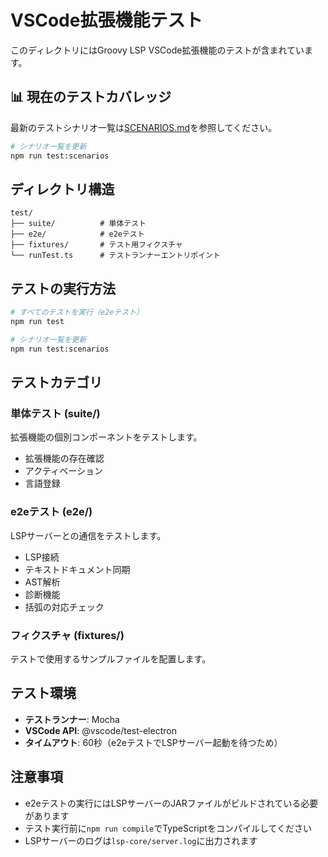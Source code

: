 # VSCode拡張機能テスト

このディレクトリにはGroovy LSP VSCode拡張機能のテストが含まれています。

## 📊 現在のテストカバレッジ

最新のテストシナリオ一覧は[SCENARIOS.md](./SCENARIOS.md)を参照してください。

```bash
# シナリオ一覧を更新
npm run test:scenarios
```

## ディレクトリ構造

```
test/
├── suite/          # 単体テスト
├── e2e/            # e2eテスト
├── fixtures/       # テスト用フィクスチャ
└── runTest.ts      # テストランナーエントリポイント
```

## テストの実行方法

```bash
# すべてのテストを実行（e2eテスト）
npm run test

# シナリオ一覧を更新
npm run test:scenarios
```

## テストカテゴリ

### 単体テスト (suite/)
拡張機能の個別コンポーネントをテストします。
- 拡張機能の存在確認
- アクティベーション
- 言語登録

### e2eテスト (e2e/)
LSPサーバーとの通信をテストします。
- LSP接続
- テキストドキュメント同期
- AST解析
- 診断機能
- 括弧の対応チェック

### フィクスチャ (fixtures/)
テストで使用するサンプルファイルを配置します。

## テスト環境

- **テストランナー**: Mocha
- **VSCode API**: @vscode/test-electron
- **タイムアウト**: 60秒（e2eテストでLSPサーバー起動を待つため）

## 注意事項

- e2eテストの実行にはLSPサーバーのJARファイルがビルドされている必要があります
- テスト実行前に`npm run compile`でTypeScriptをコンパイルしてください
- LSPサーバーのログは`lsp-core/server.log`に出力されます